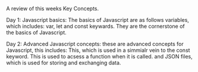 A review of this weeks Key Concepts.

Day 1: Javascript basics: The basics of Javascript are as follows variables, which includes: var, let and const keywards. They are the cornerstone of the basics of Javascript.

Day 2: Advanced Javascript concepts: these are advanced concepts for Javascript, this includes: This, which is used in a simmialr vein to the const keyword. This is used to acsess a function when it is called. and JSON files, which is used for storing and exchanging data. 
